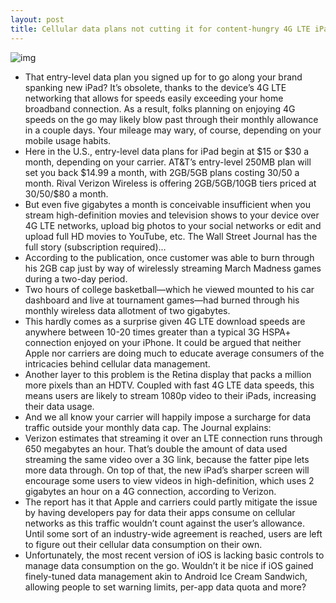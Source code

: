 ```yaml
---
layout: post
title: Cellular data plans not cutting it for content-hungry 4G LTE iPad users
---
```

![img](http://media.idownloadblog.com/wp-content/uploads/2012/03/Screen-Shot-2012-03-07-at-4.19.49-PM.png)
* That entry-level data plan you signed up for to go along your brand spanking new iPad? It’s obsolete, thanks to the device’s 4G LTE networking that allows for speeds easily exceeding your home broadband connection. As a result, folks planning on enjoying 4G speeds on the go may likely blow past through their monthly allowance in a couple days. Your mileage may wary, of course, depending on your mobile usage habits.
* Here in the U.S., entry-level data plans for iPad begin at $15 or $30 a month, depending on your carrier. AT&T’s entry-level 250MB plan will set you back $14.99 a month, with 2GB/5GB plans costing $30/$50 a month. Rival Verizon Wireless is offering 2GB/5GB/10GB tiers priced at $30/$50/$80 a month.
* But even five gigabytes a month is conceivable insufficient when you stream high-definition movies and television shows to your device over 4G LTE networks, upload big photos to your social networks or edit and upload full HD movies to YouTube, etc. The Wall Street Journal has the full story (subscription required)…
* According to the publication, once customer was able to burn through his 2GB cap just by way of wirelessly streaming March Madness games during a two-day period.
* Two hours of college basketball—which he viewed mounted to his car dashboard and live at tournament games—had burned through his monthly wireless data allotment of two gigabytes.
* This hardly comes as a surprise given 4G LTE download speeds are anywhere between 10-20 times greater than a typical 3G HSPA+ connection enjoyed on your iPhone. It could be argued that neither Apple nor carriers are doing much to educate average consumers of the intricacies behind cellular data management.
* Another layer to this problem is the Retina display that packs a million more pixels than an HDTV. Coupled with fast 4G LTE data speeds, this means users are likely to stream 1080p video to their iPads, increasing their data usage.
* And we all know your carrier will happily impose a surcharge for data traffic outside your monthly data cap. The Journal explains:
* Verizon estimates that streaming it over an LTE connection runs through 650 megabytes an hour. That’s double the amount of data used streaming the same video over a 3G link, because the fatter pipe lets more data through. On top of that, the new iPad’s sharper screen will encourage some users to view videos in high-definition, which uses 2 gigabytes an hour on a 4G connection, according to Verizon.
* The report has it that Apple and carriers could partly mitigate the issue by having developers pay for data their apps consume on cellular networks as this traffic wouldn’t count against the user’s allowance. Until some sort of an industry-wide agreement is reached, users are left to figure out their cellular data consumption on their own.
* Unfortunately, the most recent version of iOS is lacking basic controls to manage data consumption on the go. Wouldn’t it be nice if iOS gained finely-tuned data management akin to Android Ice Cream Sandwich, allowing people to set warning limits, per-app data quota and more?

